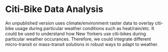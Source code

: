 # Citi-Bike Data Analysis

An unpublished version uses climate/environment raster data to overlay citi-bike usage during particular weather conditions such as heat/rain/etc. It could be used to understand how New Yorkers use citi-bikes during particular weather occurances. Therefore, we could integrate different micro-transit or mass-transit solutions in robust ways to adapt to weather.
